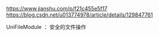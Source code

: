
https://www.jianshu.com/p/f21c455e5f17
https://blog.csdn.net/u013774978/article/details/129847761


UniFileModule ： 安全的文件操作